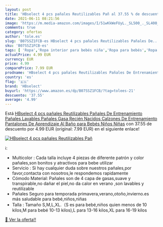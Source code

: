 ```yaml
---
layout: post
title: 'HBselect 4 pcs pañales Reutilizables Pañ al 37.55 % de descuento'
date: 2021-06-11 08:21:56
image: 'https://m.media-amazon.com/images/I/51wKkWeFUyL._SL500_._SL400_.jpg'
comments: true
category: ofertas
author: 'tole.es'
slug: 'B07SSZ1FCB-es HBselect 4 pcs pañales Reutilizables Pañales De...'
sku: 'B07SSZ1FCB-es'
tags: [ 'Ropa','Ropa interior para bebés niña','Ropa para bebés','Ropa para bebés niña','bebés','hbselect','pañales', ]
actualPrice: 4.99 EUR
currency: EUR
price: 4.99
comparePrice: 7.99 EUR
prodname: 'HBselect 4 pcs pañales Reutilizables Pañales De Entrenamiento Pañales Lavables Pañales Gasa Recién Nacidos Calzones De Entrenamiento Pantalones De Aprendizaje Al Baño para Bebés Niños Niñas'
country: 'es'
flag: '🇪🇸'
brand: 'HBselect'
buyurl: 'https://www.amazon.es/dp/B07SSZ1FCB/?tag=tolees-21'
descuento: '37.55'
average: '4.99'
---
```


Está [HBselect 4 pcs pañales Reutilizables Pañales De Entrenamiento Pañales Lavables Pañales Gasa Recién Nacidos Calzones De Entrenamiento Pantalones De Aprendizaje Al Baño para Bebés Niños Niñas](https://www.amazon.es/dp/B07SSZ1FCB/?tag=tolees-21) con 37.55 de descuento por 4.99 EUR (original: 7.99 EUR) en el siguiente enlace!

[![HBselect 4 pcs pañales Reutilizables Pañ](https://m.media-amazon.com/images/I/51wKkWeFUyL._SL500_._SL400_.jpg)](https://www.amazon.es/dp/B07SSZ1FCB/?tag=tolees-21)

ℹ️:

- Multicolor : Cada talla incluye 4 piezas de diferente patrón y color pañales,son bonitos y atractivos para bebe utilizar
- Servicio : Si hay cualquier duda sobre nuestros pañales,por favor,contacta con nosotros,le respondemos rapidamente
- Cómodo Material: Pañales son de 4 capa de gasas,suave y transpirable,no dañar el piel,no da calor en verano ,son lavables y reutilizable
- Pañales Seguro para temporada primavera,verano,otoño,invierno.es más saludable para bebé,niños,niñas
- Talla : Tamaño S,M,L,XL.（S es para bebé,niños quien menos de 10 kilos,M para bebé 10-13 kilos),L para 13-16 kilos,XL para 16-19 kilos

[🛒 Ver la oferta!!](https://www.amazon.es/dp/B07SSZ1FCB/?tag=tolees-21)
